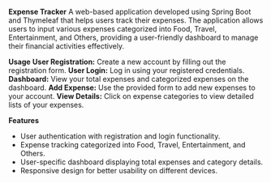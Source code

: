 **Expense Tracker**
A web-based application developed using Spring Boot and Thymeleaf that helps users track their expenses. The application allows users to input various expenses categorized into Food, Travel, 
Entertainment, and Others, providing a user-friendly dashboard to manage their financial activities effectively.

**Usage**
__User Registration:__ Create a new account by filling out the registration form.
__User Login:__ Log in using your registered credentials.
__Dashboard:__ View your total expenses and categorized expenses on the dashboard.
__Add Expense:__ Use the provided form to add new expenses to your account.
__View Details:__ Click on expense categories to view detailed lists of your expenses.

**Features**
* User authentication with registration and login functionality.
* Expense tracking categorized into Food, Travel, Entertainment, and Others.
* User-specific dashboard displaying total expenses and category details.
* Responsive design for better usability on different devices.
